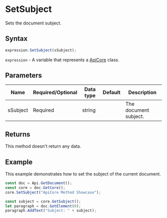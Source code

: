 # SetSubject

Sets the document subject.

## Syntax

```javascript
expression.SetSubject(sSubject);
```

`expression` - A variable that represents a [ApiCore](../ApiCore.md) class.

## Parameters

| **Name** | **Required/Optional** | **Data type** | **Default** | **Description** |
| ------------- | ------------- | ------------- | ------------- | ------------- |
| sSubject | Required | string |  | The document subject. |

## Returns

This method doesn't return any data.

## Example

This example demonstrates how to set the subject of the current document.

```javascript editor-docx
const doc = Api.GetDocument();
const core = doc.GetCore();
core.SetSubject("ApiCore Method Showcase");

const subject = core.GetSubject();
let paragraph = doc.GetElement(0);
paragraph.AddText("Subject: " + subject);

```
